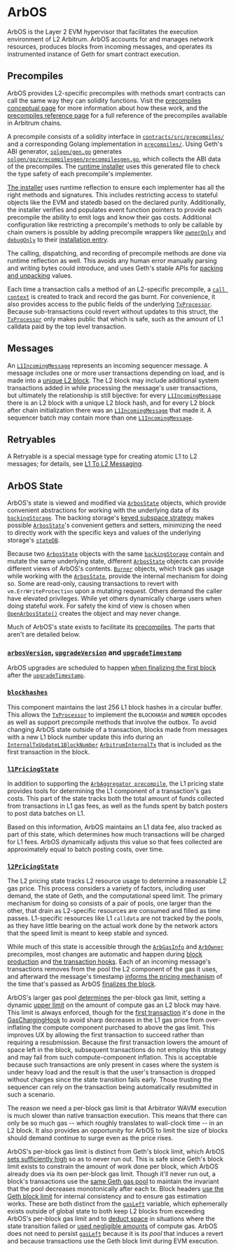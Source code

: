 # ArbOS

ArbOS is the Layer 2 EVM hypervisor that facilitates the execution environment of L2 Arbitrum. ArbOS accounts for and manages network resources, produces blocks from incoming messages, and operates its instrumented instance of Geth for smart contract execution.

## Precompiles

ArbOS provides L2-specific precompiles with methods smart contracts can call the same way they can solidity functions. Visit the [precompiles conceptual page](/build-decentralized-apps/precompiles/01-overview.mdx) for more information about how these work, and the [precompiles reference page](/build-decentralized-apps/precompiles/02-reference.mdx) for a full reference of the precompiles available in Arbitrum chains.

A precompile consists of a solidity interface in [`contracts/src/precompiles/`][nitro_precompiles_dir] and a corresponding Golang implementation in [`precompiles/`][precompiles_dir]. Using Geth's ABI generator, [`solgen/gen.go`][gen_file] generates [`solgen/go/precompilesgen/precompilesgen.go`][precompilesgen_link], which collects the ABI data of the precompiles. The [runtime installer][installer_link] uses this generated file to check the type safety of each precompile's implementer.

[The installer][installer_link] uses runtime reflection to ensure each implementer has all the right methods and signatures. This includes restricting access to stateful objects like the EVM and statedb based on the declared purity. Additionally, the installer verifies and populates event function pointers to provide each precompile the ability to emit logs and know their gas costs. Additional configuration like restricting a precompile's methods to only be callable by chain owners is possible by adding precompile wrappers like [`ownerOnly`][owneronly_link] and [`debugOnly`][debugonly_link] to their [installation entry][installation_link].

The calling, dispatching, and recording of precompile methods are done via runtime reflection as well. This avoids any human error manually parsing and writing bytes could introduce, and uses Geth's stable APIs for [packing and unpacking][packing_link] values.

Each time a transaction calls a method of an L2-specific precompile, a [`call context`][call_context_link] is created to track and record the gas burnt. For convenience, it also provides access to the public fields of the underlying [`TxProcessor`][txprocessor_link]. Because sub-transactions could revert without updates to this struct, the [`TxProcessor`][txprocessor_link] only makes public that which is safe, such as the amount of L1 calldata paid by the top level transaction.

[nitro_precompiles_dir]: https://github.com/OffchainLabs/nitro-contracts/tree/main/src/precompiles
[precompiles_dir]: https://github.com/OffchainLabs/nitro/tree/master/precompiles
[installer_link]: https://github.com/OffchainLabs/nitro/blob/bc6b52daf7232af2ca2fec3f54a5b546f1196c45/precompiles/precompile.go#L379
[installation_link]: https://github.com/OffchainLabs/nitro/blob/bc6b52daf7232af2ca2fec3f54a5b546f1196c45/precompiles/precompile.go#L403
[gen_file]: https://github.com/OffchainLabs/nitro/blob/master/solgen/gen.go
[owneronly_link]: https://github.com/OffchainLabs/nitro/blob/f11ba39cf91ee1fe1b5f6b67e8386e5efd147667/precompiles/wrapper.go#L58
[debugonly_link]: https://github.com/OffchainLabs/nitro/blob/f11ba39cf91ee1fe1b5f6b67e8386e5efd147667/precompiles/wrapper.go#L23
[precompilesgen_link]: https://github.com/OffchainLabs/nitro/blob/f11ba39cf91ee1fe1b5f6b67e8386e5efd147667/solgen/gen.go#L55
[packing_link]: https://github.com/OffchainLabs/nitro/blob/bc6b52daf7232af2ca2fec3f54a5b546f1196c45/precompiles/precompile.go#L438
[call_context_link]: https://github.com/OffchainLabs/nitro/blob/f11ba39cf91ee1fe1b5f6b67e8386e5efd147667/precompiles/context.go#L26

## Messages

An [`L1IncomingMessage`][l1incomingmessage_link] represents an incoming sequencer message. A message includes one or more user transactions depending on load, and is made into a [unique L2 block][produceblockadvanced_link]. The L2 block may include additional system transactions added in while processing the message's user transactions, but ultimately the relationship is still bijective: for every [`L1IncomingMessage`][l1incomingmessage_link] there is an L2 block with a unique L2 block hash, and for every L2 block after chain initialization there was an [`L1IncomingMessage`][l1incomingmessage_link] that made it. A sequencer batch may contain more than one [`L1IncomingMessage`][l1incomingmessage_link].

[l1incomingmessage_link]: https://github.com/OffchainLabs/nitro/blob/4ac7e9268e9885a025e0060c9ec30f9612f9e651/arbos/incomingmessage.go#L54
[produceblockadvanced_link]: https://github.com/OffchainLabs/nitro/blob/4ac7e9268e9885a025e0060c9ec30f9612f9e651/arbos/block_processor.go#L118

## Retryables

A Retryable is a special message type for creating atomic L1 to L2 messages; for details, see [L1 To L2 Messaging](/how-arbitrum-works/arbos/l1-l2-messaging.md).

## ArbOS State

ArbOS's state is viewed and modified via [`ArbosState`][arbosstate_link] objects, which provide convenient abstractions for working with the underlying data of its [`backingStorage`][backingstorage_link]. The backing storage's [keyed subspace strategy][subspace_link] makes possible [`ArbosState`][arbosstate_link]'s convenient getters and setters, minimizing the need to directly work with the specific keys and values of the underlying storage's [`stateDB`][statedb_link].

Because two [`ArbosState`][arbosstate_link] objects with the same [`backingStorage`][backingstorage_link] contain and mutate the same underlying state, different [`ArbosState`][arbosstate_link] objects can provide different views of ArbOS's contents. [`Burner`][burner_link] objects, which track gas usage while working with the [`ArbosState`][arbosstate_link], provide the internal mechanism for doing so. Some are read-only, causing transactions to revert with `vm.ErrWriteProtection` upon a mutating request. Others demand the caller have elevated privileges. While yet others dynamically charge users when doing stateful work. For safety the kind of view is chosen when [`OpenArbosState()`][openarbosstate_link] creates the object and may never change.

Much of ArbOS's state exists to facilitate its [precompiles](/build-decentralized-apps/precompiles/02-reference.mdx). The parts that aren't are detailed below.

[arbosstate_link]: https://github.com/OffchainLabs/nitro/blob/fa36a0f138b8a7e684194f9840315d80c390f324/arbos/arbosState/arbosstate.go#L36
[backingstorage_link]: https://github.com/OffchainLabs/nitro/blob/fa36a0f138b8a7e684194f9840315d80c390f324/arbos/storage/storage.go#L51
[statedb_link]: https://github.com/OffchainLabs/go-ethereum/blob/0ba62aab54fd7d6f1570a235f4e3a877db9b2bd0/core/state/statedb.go#L66
[subspace_link]: https://github.com/OffchainLabs/nitro/blob/fa36a0f138b8a7e684194f9840315d80c390f324/arbos/storage/storage.go#L21
[openarbosstate_link]: https://github.com/OffchainLabs/nitro/blob/fa36a0f138b8a7e684194f9840315d80c390f324/arbos/arbosState/arbosstate.go#L57
[burner_link]: https://github.com/OffchainLabs/nitro/blob/fa36a0f138b8a7e684194f9840315d80c390f324/arbos/burn/burn.go#L11

### [`arbosVersion`][arbosversion_link], [`upgradeVersion`][upgradeversion_link] and [`upgradeTimestamp`][upgradetimestamp_link]

ArbOS upgrades are scheduled to happen [when finalizing the first block][finalizeblock_link] after the [`upgradeTimestamp`][upgradetimestamp_link].

[arbosversion_link]: https://github.com/OffchainLabs/nitro/blob/fa36a0f138b8a7e684194f9840315d80c390f324/arbos/arbosState/arbosstate.go#L37
[upgradeversion_link]: https://github.com/OffchainLabs/nitro/blob/fa36a0f138b8a7e684194f9840315d80c390f324/arbos/arbosState/arbosstate.go#L38
[upgradetimestamp_link]: https://github.com/OffchainLabs/nitro/blob/fa36a0f138b8a7e684194f9840315d80c390f324/arbos/arbosState/arbosstate.go#L39
[finalizeblock_link]: https://github.com/OffchainLabs/nitro/blob/fa36a0f138b8a7e684194f9840315d80c390f324/arbos/block_processor.go#L350

### [`blockhashes`][blockhashes_link]

This component maintains the last 256 L1 block hashes in a circular buffer. This allows the [`TxProcessor`][txprocessor_link] to implement the `BLOCKHASH` and `NUMBER` opcodes as well as support precompile methods that involve the outbox. To avoid changing ArbOS state outside of a transaction, blocks made from messages with a new L1 block number update this info during an [`InternalTxUpdateL1BlockNumber`][internaltxupdatel1blocknumber_link] [`ArbitrumInternalTx`][arbitruminternaltx_link] that is included as the first transaction in the block.

[blockhashes_link]: https://github.com/OffchainLabs/nitro/blob/fa36a0f138b8a7e684194f9840315d80c390f324/arbos/blockhash/blockhash.go#L15
[internaltxupdatel1blocknumber_link]: https://github.com/OffchainLabs/nitro/blob/fa36a0f138b8a7e684194f9840315d80c390f324/arbos/internal_tx.go#L24
[arbitruminternaltx_link]: https://github.com/OffchainLabs/nitro/blob/fa36a0f138b8a7e684194f9840315d80c390f324/arbos/block_processor.go#L116
[txprocessor_link]: https://github.com/OffchainLabs/nitro/blob/fa36a0f138b8a7e684194f9840315d80c390f324/arbos/tx_processor.go#L33

### [`l1PricingState`][l1pricingstate_link]

In addition to supporting the [`ArbAggregator precompile`](/build-decentralized-apps/precompiles/02-reference.mdx#arbaggregator), the L1 pricing state provides tools for determining the L1 component of a transaction's gas costs. This part of the state tracks both the total amount of funds collected from transactions in L1 gas fees, as well as the funds spent by batch posters to post data batches on L1.

Based on this information, ArbOS maintains an L1 data fee, also tracked as part of this state, which determines how much transactions will be charged for L1 fees. ArbOS dynamically adjusts this value so that fees collected are approximately equal to batch posting costs, over time.

[l1pricingstate_link]: https://github.com/OffchainLabs/nitro/blob/fa36a0f138b8a7e684194f9840315d80c390f324/arbos/l1pricing/l1pricing.go#L16

### [`l2PricingState`][l2pricingstate_link]

The L2 pricing state tracks L2 resource usage to determine a reasonable L2 gas price. This process considers a variety of factors, including user demand, the state of Geth, and the computational speed limit. The primary mechanism for doing so consists of a pair of pools, one larger than the other, that drain as L2-specific resources are consumed and filled as time passes. L1-specific resources like L1 `calldata` are not tracked by the pools, as they have little bearing on the actual work done by the network actors that the speed limit is meant to keep stable and synced.

While much of this state is accessible through the [`ArbGasInfo`](/build-decentralized-apps/precompiles/02-reference.mdx#arbgasinfo) and [`ArbOwner`](/build-decentralized-apps/precompiles/02-reference.mdx#arbowner) precompiles, most changes are automatic and happen during [block production][block_production_link] and [the transaction hooks](geth#Hooks). Each of an incoming message's transactions removes from the pool the L2 component of the gas it uses, and afterward the message's timestamp [informs the pricing mechanism][notify_pricer_link] of the time that's passed as ArbOS [finalizes the block][finalizeblock_link].

ArbOS's larger gas pool [determines][maintain_limit_link] the per-block gas limit, setting a dynamic [upper limit][per_block_limit_link] on the amount of compute gas an L2 block may have. This limit is always enforced, though for the [first transaction][first_transaction_link] it's done in the [GasChargingHook](geth#GasChargingHook) to avoid sharp decreases in the L1 gas price from over-inflating the compute component purchased to above the gas limit. This improves UX by allowing the first transaction to succeed rather than requiring a resubmission. Because the first transaction lowers the amount of space left in the block, subsequent transactions do not employ this strategy and may fail from such compute-component inflation. This is acceptable because such transactions are only present in cases where the system is under heavy load and the result is that the user's transaction is dropped without charges since the state transition fails early. Those trusting the sequencer can rely on the transaction being automatically resubmitted in such a scenario.

The reason we need a per-block gas limit is that Arbitrator WAVM execution is much slower than native transaction execution. This means that there can only be so much gas -- which roughly translates to wall-clock time -- in an L2 block. It also provides an opportunity for ArbOS to limit the size of blocks should demand continue to surge even as the price rises.

ArbOS's per-block gas limit is distinct from Geth's block limit, which ArbOS [sets sufficiently high][geth_pool_set_link] so as to never run out. This is safe since Geth's block limit exists to constrain the amount of work done per block, which ArbOS already does via its own per-block gas limit. Though it'll never run out, a block's transactions use the [same Geth gas pool][same_geth_pool_link] to maintain the invariant that the pool decreases monotonically after each tx. Block headers [use the Geth block limit][use_geth_pool_link] for internal consistency and to ensure gas estimation works. These are both distinct from the [`gasLeft`][per_block_limit_link] variable, which ephemerally exists outside of global state to both keep L2 blocks from exceeding ArbOS's per-block gas limit and to [deduct space][deduct_space_link] in situations where the state transition failed or [used negligible amounts][negligible_amounts_link] of compute gas. ArbOS does not need to persist [`gasLeft`][per_block_limit_link] because it is its _pool_ that induces a revert and because transactions use the Geth block limit during EVM execution.

[l2pricingstate_link]: https://github.com/OffchainLabs/nitro/blob/fa36a0f138b8a7e684194f9840315d80c390f324/arbos/l2pricing/l2pricing.go#L14
[block_production_link]: https://github.com/OffchainLabs/nitro/blob/fa36a0f138b8a7e684194f9840315d80c390f324/arbos/block_processor.go#L77
[notify_pricer_link]: https://github.com/OffchainLabs/nitro/blob/fa36a0f138b8a7e684194f9840315d80c390f324/arbos/block_processor.go#L336
[maintain_limit_link]: https://github.com/OffchainLabs/nitro/blob/2ba6d1aa45abcc46c28f3d4f560691ce5a396af8/arbos/l2pricing/pools.go#L98
[per_block_limit_link]: https://github.com/OffchainLabs/nitro/blob/2ba6d1aa45abcc46c28f3d4f560691ce5a396af8/arbos/block_processor.go#L146
[first_transaction_link]: https://github.com/OffchainLabs/nitro/blob/2ba6d1aa45abcc46c28f3d4f560691ce5a396af8/arbos/block_processor.go#L237
[geth_pool_set_link]: https://github.com/OffchainLabs/nitro/blob/2ba6d1aa45abcc46c28f3d4f560691ce5a396af8/arbos/block_processor.go#L166
[same_geth_pool_link]: https://github.com/OffchainLabs/nitro/blob/2ba6d1aa45abcc46c28f3d4f560691ce5a396af8/arbos/block_processor.go#L199
[use_geth_pool_link]: https://github.com/OffchainLabs/nitro/blob/2ba6d1aa45abcc46c28f3d4f560691ce5a396af8/arbos/block_processor.go#L67
[deduct_space_link]: https://github.com/OffchainLabs/nitro/blob/faf55a1da8afcabb1f3c406b291e721bfde71a05/arbos/block_processor.go#L272
[negligible_amounts_link]: https://github.com/OffchainLabs/nitro/blob/faf55a1da8afcabb1f3c406b291e721bfde71a05/arbos/block_processor.go#L328
